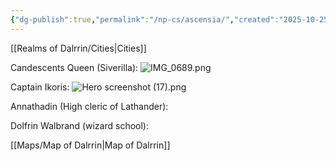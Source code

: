 ```yaml
---
{"dg-publish":true,"permalink":"/np-cs/ascensia/","created":"2025-10-25T20:38:42.521-04:00","updated":"2025-10-25T21:33:58.668-04:00"}
---
```



[[Realms of Dalrrin/Cities\|Cities]]

Candescents Queen (Siverilla):
![IMG_0689.png](/img/user/Resources/IMG_0689.png)

Captain Ikoris:
![Hero screenshot (17).png](/img/user/Resources/Hero%20screenshot%20(17).png)
  

Annathadin (High cleric of Lathander):

  Dolfrin Walbrand (wizard school):


[[Maps/Map of Dalrrin\|Map of Dalrrin]]